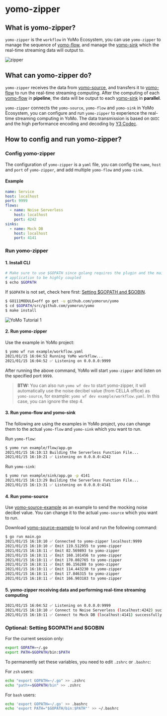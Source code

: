 # yomo-zipper

## What is yomo-zipper?

`yomo-zipper` is the `workflow` in YoMo Ecosystem, you can use `yomo-zipper` to manage the sequence of [yomo-flow](/flow), and manage the [yomo-sink](/sink) which the real-time streaming data will output to.

![zipper](/zipper/zipper.png)

## What can yomo-zipper do?

`yomo-zipper` receives the data from [yomo-source](/source), and transfers it to [yomo-flow](/flow) to run the real-time streaming computing. After the computing of each [yomo-flow](/flow) in **pipeline**, the data will be output to each [yomo-sink](/sink) in **parallel**.

`yomo-zipper` connects the `yomo-source`, `yomo-flow` and `yomo-sink` in YoMo Ecosystem, you can configure and run `yomo-zipper` to experience the real-time streaming computing in YoMo. The data transmission is based on `QUIC` and the high performance encoding and decoding by [Y3 Codec](https://github.com/yomorun/y3-codec-golang).

## How to config and run yomo-zipper?

### Config yomo-zipper

The configuration of `yomo-zipper` is a `yaml` file, you can config the `name`, `host` and `port` of `yomo-zipper`, and add multiple `yomo-flow` and `yomo-sink`.

#### Example

```yaml
name: Service
host: localhost
port: 9999
flows:
  - name: Noise Serverless
    host: localhost
    port: 4242
sinks:
  - name: Mock DB
    host: localhost
    port: 4141
```

### Run yomo-zipper

#### 1. Install CLI

```bash
# Make sure to use $GOPATH since golang requires the plugin and the main
# application to be highly coupled
$ echo $GOPATH
```

If `$GOPATH` is not set, check here first: [Setting $GOPATH and $GOBIN](#optional-set-gopath-and-gobin).

```bash
$ GO111MODULE=off go get -u github.com/yomorun/yomo
$ cd $GOPATH/src/github.com/yomorun/yomo
$ make install
```

![YoMo Tutorial 1](/tutorial-1.png)

#### 2. Run yomo-zipper

Use the example in YoMo project:

```bash
$ yomo wf run example/workflow.yaml
2021/01/15 16:04:52 Running YoMo workflow...
2021/01/15 16:04:52 ✅ Listening on 0.0.0.0:9999
```

After running the above command, YoMo will start `yomo-zipper` and listen on the specified port `9999`.

> **BTW:** You can also run `yomo wf dev` to start yomo-zipper, it will automatically use the noise decibel value (from CELLA office) as `yomo-source`, for example: `yomo wf dev example/workflow.yaml`. In this case, you can ignore the step 4.

#### 3. Run yomo-flow and yomo-sink

The following are using the examples in YoMo project, you can change them to the actual `yomo-flow` and `yomo-sink` which you want to run.

Run `yomo-flow`:

```bash
$ yomo run example/flow/app.go
2021/01/15 16:10:13 Building the Serverless Function File...
2021/01/15 16:10:21 ✅ Listening on 0.0.0.0:4242
```

Run `yomo-sink`:

```bash
$ yomo run example/sink/app.go -p 4141
2021/01/15 16:13:29 Building the Serverless Function File...
2021/01/15 16:13:31 ✅ Listening on 0.0.0.0:4141
```

#### 4. Run yomo-source

Use [yomo-source-example](https://github.com/yomorun/yomo-source-example) as an example to send the mocking noise decibel value. You can change it to the actual `yomo-source` which you want to run.

Download [yomo-source-example](https://github.com/yomorun/yomo-source-example) to local and run the following command:

```bash
$ go run main.go
2021/01/15 16:18:10 ✅ Connected to yomo-zipper localhost:9999
2021/01/15 16:18:10 ✅ Emit 119.512955 to yomo-zipper
2021/01/15 16:18:11 ✅ Emit 82.569893 to yomo-zipper
2021/01/15 16:18:11 ✅ Emit 160.101456 to yomo-zipper
2021/01/15 16:18:11 ✅ Emit 170.802765 to yomo-zipper
2021/01/15 16:18:11 ✅ Emit 86.156288 to yomo-zipper
2021/01/15 16:18:11 ✅ Emit 114.443230 to yomo-zipper
2021/01/15 16:18:11 ✅ Emit 17.846315 to yomo-zipper
2021/01/15 16:18:11 ✅ Emit 166.903183 to yomo-zipper
```

#### 5. yomo-zipper receiving data and performing real-time streaming computing

```bash
2021/01/15 16:04:52 ✅ Listening on 0.0.0.0:9999
2021/01/15 16:18:10 ✅ Connect to Noise Serverless (localhost:4242) successfully.
2021/01/15 16:18:11 ✅ Connect to Mock DB (localhost:4141) successfully.
```

### Optional: Setting $GOPATH and $GOBIN

For the current session only:

```bash
export GOPATH=~/.go
export PATH=$GOPATH/bin:$PATH
```

To permanently set these variables, you need to edit `.zshrc` or `.bashrc`:

For `zsh` users:

```bash
echo "export GOPATH=~/.go" >> .zshrc
echo "path+=$GOPATH/bin" >> .zshrc
```

For `bash` users:

```bash
echo 'export GOPATH=~/.go' >> .bashrc
echo 'export PATH="$GOPATH/bin:$PATH"' >> ~/.bashrc
```
